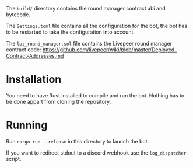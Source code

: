 The `build/` directory contains the round manager contract abi and bytecode.

The `Settings.toml` file contains all the configuration for the bot, the bot has to be restarted to take the configuration into account.

The `lpt_round_manager.sol` file contains the Livepeer round manager contract code: https://github.com/livepeer/wiki/blob/master/Deployed-Contract-Addresses.md

# Installation

You need to have Rust installed to compile and run the bot.
Nothing has to be done appart from cloning the repository.

# Running

Run `cargo run --release` in this directory to launch the bot.

If you want to redirect stdout to a discord webhook use the `log_dispatcher` script.
